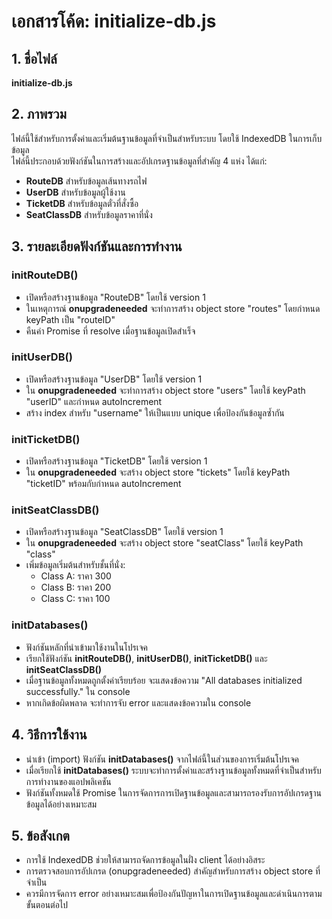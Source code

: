 # เอกสารโค้ด: initialize-db.js

## 1. ชื่อไฟล์
**initialize-db.js**

## 2. ภาพรวม
ไฟล์นี้ใช้สำหรับการตั้งค่าและเริ่มต้นฐานข้อมูลที่จำเป็นสำหรับระบบ โดยใช้ IndexedDB ในการเก็บข้อมูล  
ไฟล์นี้ประกอบด้วยฟังก์ชันในการสร้างและอัปเกรดฐานข้อมูลที่สำคัญ 4 แห่ง ได้แก่:
- **RouteDB** สำหรับข้อมูลเส้นทางรถไฟ
- **UserDB** สำหรับข้อมูลผู้ใช้งาน
- **TicketDB** สำหรับข้อมูลตั๋วที่สั่งซื้อ
- **SeatClassDB** สำหรับข้อมูลราคาที่นั่ง

## 3. รายละเอียดฟังก์ชันและการทำงาน

### initRouteDB()
- เปิดหรือสร้างฐานข้อมูล "RouteDB" โดยใช้ version 1  
- ในเหตุการณ์ **onupgradeneeded** จะทำการสร้าง object store "routes" โดยกำหนด keyPath เป็น "routeID"  
- คืนค่า Promise ที่ resolve เมื่อฐานข้อมูลเปิดสำเร็จ

### initUserDB()
- เปิดหรือสร้างฐานข้อมูล "UserDB" โดยใช้ version 1  
- ใน **onupgradeneeded** จะทำการสร้าง object store "users" โดยใช้ keyPath "userID" และกำหนด autoIncrement  
- สร้าง index สำหรับ "username" ให้เป็นแบบ unique เพื่อป้องกันข้อมูลซ้ำกัน

### initTicketDB()
- เปิดหรือสร้างฐานข้อมูล "TicketDB" โดยใช้ version 1  
- ใน **onupgradeneeded** จะสร้าง object store "tickets" โดยใช้ keyPath "ticketID" พร้อมกับกำหนด autoIncrement

### initSeatClassDB()
- เปิดหรือสร้างฐานข้อมูล "SeatClassDB" โดยใช้ version 1  
- ใน **onupgradeneeded** จะสร้าง object store "seatClass" โดยใช้ keyPath "class"  
- เพิ่มข้อมูลเริ่มต้นสำหรับชั้นที่นั่ง:
  - Class A: ราคา 300
  - Class B: ราคา 200
  - Class C: ราคา 100

### initDatabases()
- ฟังก์ชันหลักที่นำเข้ามาใช้งานในโปรเจค  
- เรียกใช้ฟังก์ชัน **initRouteDB()**, **initUserDB()**, **initTicketDB()** และ **initSeatClassDB()**  
- เมื่อฐานข้อมูลทั้งหมดถูกตั้งค่าเรียบร้อย จะแสดงข้อความ "All databases initialized successfully." ใน console  
- หากเกิดข้อผิดพลาด จะทำการจับ error และแสดงข้อความใน console

## 4. วิธีการใช้งาน
- นำเข้า (import) ฟังก์ชัน **initDatabases()** จากไฟล์นี้ในส่วนของการเริ่มต้นโปรเจค  
- เมื่อเรียกใช้ **initDatabases()** ระบบจะทำการตั้งค่าและสร้างฐานข้อมูลทั้งหมดที่จำเป็นสำหรับการทำงานของแอปพลิเคชัน  
- ฟังก์ชันทั้งหมดใช้ Promise ในการจัดการการเปิดฐานข้อมูลและสามารถรองรับการอัปเกรดฐานข้อมูลได้อย่างเหมาะสม

## 5. ข้อสังเกต
- การใช้ IndexedDB ช่วยให้สามารถจัดการข้อมูลในฝั่ง client ได้อย่างอิสระ  
- การตรวจสอบการอัปเกรด (onupgradeneeded) สำคัญสำหรับการสร้าง object store ที่จำเป็น  
- ควรมีการจัดการ error อย่างเหมาะสมเพื่อป้องกันปัญหาในการเปิดฐานข้อมูลและดำเนินการตามขั้นตอนต่อไป
